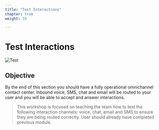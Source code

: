 ```yaml
---
title: "Test Interactions"
chapter: true
weight: 50

---
```




# Test Interactions
![Test](/images/testing1.jpg)
## Objective

By the end of this section you should have a fully operational omnichannel contact center. Inbound voice, SMS, chat and email will be routed to your user and you will be able to accept and answer interactions. 

> This workshop is focused on teaching the team how to test the following interaction channels: voice, chat, email and SMS to ensure they are being routed correctly. User should already have completed previous module.

